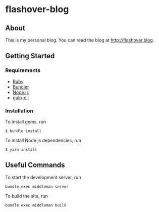 # flashover-blog

## About

This is my personal blog. You can read the blog at <http://flashover.blog>.

## Getting Started

### Requirements

* [Ruby](https://www.ruby-lang.org/en/)
* [Bundler](http://bundler.io/)
* [Node.js](https://nodejs.org/en/)
* [gulp-cli](https://gulpjs.com/)

### Installation

To install gems, run

```
$ bundle install
```

To install Node.js dependencies, run

```
$ yarn install
```

## Useful Commands

To start the development server, run

`bundle exec middleman server`

To build the site, run

`bundle exec middleman build`
